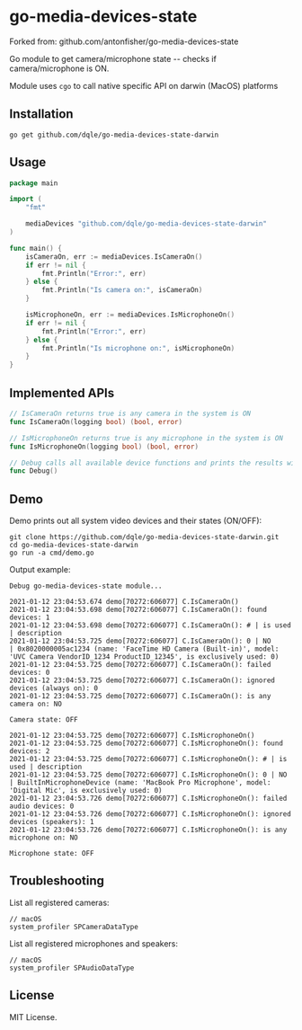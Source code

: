 # go-media-devices-state

Forked from: github.com/antonfisher/go-media-devices-state

Go module to get camera/microphone state -- checks if camera/microphone is ON.

Module uses `cgo` to call native specific API on darwin (MacOS) platforms

## Installation

```shell
go get github.com/dqle/go-media-devices-state-darwin
```

## Usage

```go
package main

import (
	"fmt"

	mediaDevices "github.com/dqle/go-media-devices-state-darwin"
)

func main() {
	isCameraOn, err := mediaDevices.IsCameraOn()
	if err != nil {
		fmt.Println("Error:", err)
	} else {
		fmt.Println("Is camera on:", isCameraOn)
	}

	isMicrophoneOn, err := mediaDevices.IsMicrophoneOn()
	if err != nil {
		fmt.Println("Error:", err)
	} else {
		fmt.Println("Is microphone on:", isMicrophoneOn)
	}
}
```

## Implemented APIs

```go
// IsCameraOn returns true is any camera in the system is ON
func IsCameraOn(logging bool) (bool, error)

// IsMicrophoneOn returns true is any microphone in the system is ON
func IsMicrophoneOn(logging bool) (bool, error)

// Debug calls all available device functions and prints the results with logging enabled
func Debug()
```

## Demo

Demo prints out all system video devices and their states (ON/OFF):

```shell
git clone https://github.com/dqle/go-media-devices-state-darwin.git
cd go-media-devices-state-darwin
go run -a cmd/demo.go
```

Output example:

```
Debug go-media-devices-state module...

2021-01-12 23:04:53.674 demo[70272:606077] C.IsCameraOn()
2021-01-12 23:04:53.698 demo[70272:606077] C.IsCameraOn(): found devices: 1
2021-01-12 23:04:53.698 demo[70272:606077] C.IsCameraOn(): # | is used | description
2021-01-12 23:04:53.725 demo[70272:606077] C.IsCameraOn(): 0 | NO      | 0x8020000005ac1234 (name: 'FaceTime HD Camera (Built-in)', model: 'UVC Camera VendorID_1234 ProductID_12345', is exclusively used: 0)
2021-01-12 23:04:53.725 demo[70272:606077] C.IsCameraOn(): failed devices: 0
2021-01-12 23:04:53.725 demo[70272:606077] C.IsCameraOn(): ignored devices (always on): 0
2021-01-12 23:04:53.725 demo[70272:606077] C.IsCameraOn(): is any camera on: NO

Camera state: OFF

2021-01-12 23:04:53.725 demo[70272:606077] C.IsMicrophoneOn()
2021-01-12 23:04:53.725 demo[70272:606077] C.IsMicrophoneOn(): found devices: 2
2021-01-12 23:04:53.725 demo[70272:606077] C.IsMicrophoneOn(): # | is used | description
2021-01-12 23:04:53.725 demo[70272:606077] C.IsMicrophoneOn(): 0 | NO      | BuiltInMicrophoneDevice (name: 'MacBook Pro Microphone', model: 'Digital Mic', is exclusively used: 0)
2021-01-12 23:04:53.726 demo[70272:606077] C.IsMicrophoneOn(): failed audio devices: 0
2021-01-12 23:04:53.726 demo[70272:606077] C.IsMicrophoneOn(): ignored devices (speakers): 1
2021-01-12 23:04:53.726 demo[70272:606077] C.IsMicrophoneOn(): is any microphone on: NO

Microphone state: OFF
```

## Troubleshooting

List all registered cameras:
```shell
// macOS
system_profiler SPCameraDataType
```

List all registered microphones and speakers:
```shell
// macOS
system_profiler SPAudioDataType
```

## License

MIT License.
